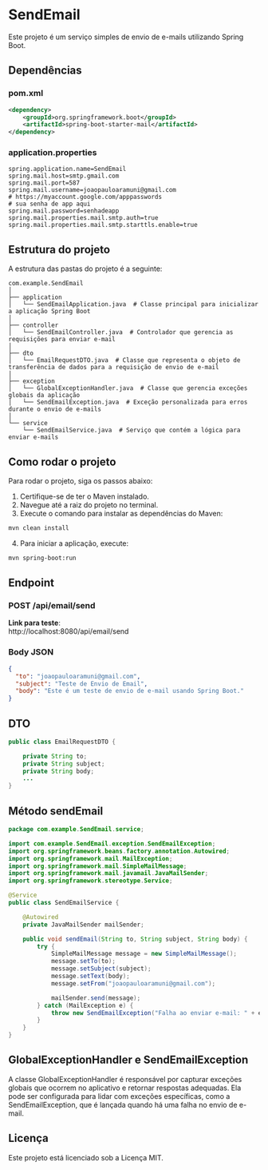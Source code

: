 # SendEmail

Este projeto é um serviço simples de envio de e-mails utilizando Spring Boot.

## Dependências

### pom.xml
```xml
<dependency>
    <groupId>org.springframework.boot</groupId>
    <artifactId>spring-boot-starter-mail</artifactId>
</dependency>
```

### application.properties
```
spring.application.name=SendEmail  
spring.mail.host=smtp.gmail.com  
spring.mail.port=587  
spring.mail.username=joaopauloaramuni@gmail.com  
# https://myaccount.google.com/apppasswords  
# sua senha de app aqui  
spring.mail.password=senhadeapp  
spring.mail.properties.mail.smtp.auth=true  
spring.mail.properties.mail.smtp.starttls.enable=true  
```

## Estrutura do projeto

A estrutura das pastas do projeto é a seguinte:

```
com.example.SendEmail
│
├── application
│   └── SendEmailApplication.java  # Classe principal para inicializar a aplicação Spring Boot
│
├── controller
│   └── SendEmailController.java  # Controlador que gerencia as requisições para enviar e-mail
│
├── dto
│   └── EmailRequestDTO.java  # Classe que representa o objeto de transferência de dados para a requisição de envio de e-mail
│
├── exception
│   └── GlobalExceptionHandler.java  # Classe que gerencia exceções globais da aplicação
│   └── SendEmailException.java  # Exceção personalizada para erros durante o envio de e-mails
│
└── service
    └── SendEmailService.java  # Serviço que contém a lógica para enviar e-mails

```

## Como rodar o projeto

Para rodar o projeto, siga os passos abaixo:

1. Certifique-se de ter o Maven instalado.
2. Navegue até a raiz do projeto no terminal.
3. Execute o comando para instalar as dependências do Maven:

```bash
mvn clean install
```

4. Para iniciar a aplicação, execute:

```bash
mvn spring-boot:run
```

## Endpoint

### POST /api/email/send

**Link para teste**:  
http://localhost:8080/api/email/send  

### Body JSON
```json
{
  "to": "joaopauloaramuni@gmail.com",
  "subject": "Teste de Envio de Email",
  "body": "Este é um teste de envio de e-mail usando Spring Boot."
}
```

## DTO
```java
public class EmailRequestDTO {

    private String to;
    private String subject;
    private String body;
    ...
}
```

## Método sendEmail

```java
package com.example.SendEmail.service;

import com.example.SendEmail.exception.SendEmailException;
import org.springframework.beans.factory.annotation.Autowired;
import org.springframework.mail.MailException;
import org.springframework.mail.SimpleMailMessage;
import org.springframework.mail.javamail.JavaMailSender;
import org.springframework.stereotype.Service;

@Service
public class SendEmailService {

    @Autowired
    private JavaMailSender mailSender;

    public void sendEmail(String to, String subject, String body) {
        try {
            SimpleMailMessage message = new SimpleMailMessage();
            message.setTo(to);
            message.setSubject(subject);
            message.setText(body);
            message.setFrom("joaopauloaramuni@gmail.com");

            mailSender.send(message);
        } catch (MailException e) {
            throw new SendEmailException("Falha ao enviar e-mail: " + e.getMessage());
        }
    }
}
```

## GlobalExceptionHandler e SendEmailException

A classe GlobalExceptionHandler é responsável por capturar exceções globais que ocorrem no aplicativo e retornar respostas adequadas. Ela pode ser configurada para lidar com exceções específicas, como a SendEmailException, que é lançada quando há uma falha no envio de e-mail.

## Licença

Este projeto está licenciado sob a Licença MIT.
